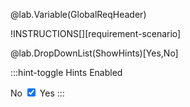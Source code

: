 @lab.Variable(GlobalReqHeader)

!INSTRUCTIONS[][requirement-scenario]

@lab.DropDownList(ShowHints)[Yes,No]

:::hint-toggle
<span class="label slider-heading">Hints Enabled</span>

<span class="label">No</span>
<label class="switch">
  <input type="checkbox" class="checkMode" checked>
  <span class="slider round"></span>
</label>
<span class="label">Yes</span>
:::
